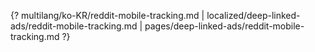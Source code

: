 {? multilang/ko-KR/reddit-mobile-tracking.md | localized/deep-linked-ads/reddit-mobile-tracking.md | pages/deep-linked-ads/reddit-mobile-tracking.md ?}
